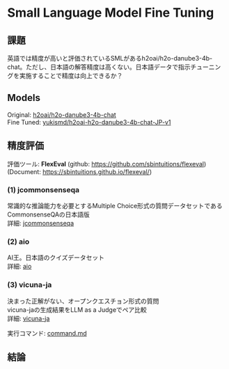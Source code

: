 # Small Language Model Fine Tuning

## 課題
英語では精度が高いと評価されているSMLがあるh2oai/h2o-danube3-4b-chat。ただし、日本語の解答精度は高くない。日本語データで指示チューニングを実施することで精度は向上できるか？

## Models
Original: [h2oai/h2o-danube3-4b-chat](https://huggingface.co/h2oai/h2o-danube3-4b-chat)  
Fine Tuned: [yukismd/h2oai-h2o-danube3-4b-chat-JP-v1](https://huggingface.co/yukismd/h2oai-h2o-danube3-4b-chat-JP-v1)

## 精度評価
評価ツール: **FlexEval** (github: https://github.com/sbintuitions/flexeval) (Document: https://sbintuitions.github.io/flexeval/)

### (1) jcommonsenseqa
常識的な推論能力を必要とするMultiple Choice形式の質問データセットであるCommonsenseQAの日本語版  
詳細: [jcommonsenseqa](./jcommonsenseqa)

### (2) aio
AI王。日本語のクイズデータセット  
詳細: [aio](./aio)

### (3) vicuna-ja
決まった正解がない、オープンクエスチョン形式の質問  
vicuna-jaの生成結果をLLM as a Judgeでペア比較  
詳細: [vicuna-ja](./vicuna-ja)

実行コマンド: [command.md](./SLM_h2oDanube3_finetuning/command.md)

## 結論

